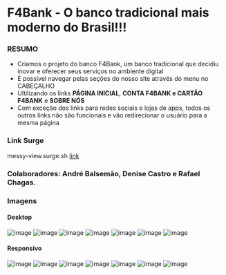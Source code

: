 # F4Bank - O banco tradicional mais moderno do Brasil!!!

### RESUMO
- Criamos o projeto do banco F4Bank, um banco tradicional que decidiu inovar e oferecer seus serviços no ambiente digital
- É possível navegar pelas seções do nosso site através do menu no CABEÇALHO
- Ultilizando os links **PÁGINA INICIAL**, **CONTA F4BANK e CARTÃO F4BANK** e **SOBRE NÓS**
- Com exceção dos links para redes sociais e lojas de apps, todos os outros links não são funcionais e vão redirecionar o usuário para a mesma página

### Link Surge 
messy-view.surge.sh
[link](messy-view.surge.sh)

### Colaboradores: André Balsemão, Denise Castro e Rafael Chagas.

### Imagens
#### Desktop
![image](https://user-images.githubusercontent.com/95589176/172073257-faf78940-3737-4af1-9871-a1977779fd03.png)
![image](https://user-images.githubusercontent.com/95589176/172073263-ee34ff06-b9ba-4a28-ab69-fa6eb3b567f5.png)
![image](https://user-images.githubusercontent.com/95589176/172073266-5e7f524a-738b-4979-abc0-25e34ddb38de.png)
![image](https://user-images.githubusercontent.com/95589176/172073272-9beba07c-25ee-446f-8237-3aface4aab55.png)
![image](https://user-images.githubusercontent.com/95589176/172073275-3abdbff1-0381-478d-949a-833c6b6e9cb7.png)
![image](https://user-images.githubusercontent.com/95589176/172081727-2f83c069-685f-4951-a077-34c86de24243.png)
![image](https://user-images.githubusercontent.com/95589176/172081756-58517f82-25c4-4f60-bf43-6245131dc20a.png)

#### Responsivo 
![image](https://user-images.githubusercontent.com/95589176/172073287-1d44ec49-b857-47ac-b3bd-3000c4b5d384.png)
![image](https://user-images.githubusercontent.com/95589176/172073288-0d1a741a-dfd9-440b-a738-357c765da3d1.png)
![image](https://user-images.githubusercontent.com/95589176/172073294-8fb85fc2-20f4-43c9-9611-788d8a766eab.png)
![image](https://user-images.githubusercontent.com/95589176/172073299-642896f5-18e1-4b34-a5da-88146e1dae42.png)
![image](https://user-images.githubusercontent.com/95589176/172073304-669a803b-9761-43ea-888a-06472b1be4f9.png)
![image](https://user-images.githubusercontent.com/95589176/172082035-35805c92-255d-4c9a-8aca-523277d0195e.png)
![image](https://user-images.githubusercontent.com/95589176/172081939-34e0c72e-04bf-4b7e-a01c-b3813503ef74.png)
